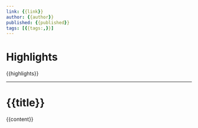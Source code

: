 ```yaml
---
link: {{link}}
author: {{author}}
published: {{published}}
tags: [{{tags:,}}]
---
```

# Highlights
{{highlights}}

---
# {{title}}
{{content}}